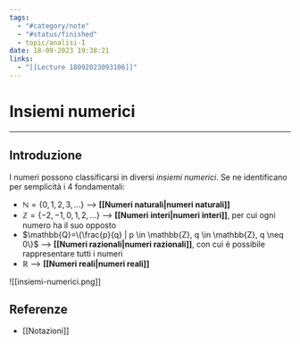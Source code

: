 ```yaml
---
tags:
  - "#category/note"
  - "#status/finished"
  - topic/analisi-I
date: 18-09-2023 19:38:21
links:
  - "[[Lecture 18092023093106]]"
---
```

# Insiemi numerici
---
## Introduzione
I numeri possono classificarsi in diversi _insiemi numerici_. Se ne identificano per semplicità i 4 fondamentali:
- $\mathbb{N}=\{0,1,2,3,...\}$ --> **[[Numeri naturali|numeri naturali]]**
- $\mathbb{Z}=\{-2,-1,0,1,2,...\}$ --> **[[Numeri interi|numeri interi]]**, per cui ogni numero ha il suo opposto
- $\mathbb{Q}=\{\frac{p}{q} | p \in \mathbb{Z}, q \in \mathbb{Z}, q \neq 0\}$ --> **[[Numeri razionali|numeri razionali]]**, con cui è possibile rappresentare tutti i numeri
- $\mathbb{R}$ --> **[[Numeri reali|numeri reali]]**

![[insiemi-numerici.png]]
## Referenze
- [[Notazioni]]